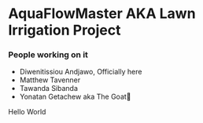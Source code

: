 # AquaFlowMaster AKA Lawn Irrigation Project


### People working on it
- Diwenitissiou Andjawo, Officially here
- Matthew Tavenner
- Tawanda Sibanda
- Yonatan Getachew aka The Goat🐐 

Hello World